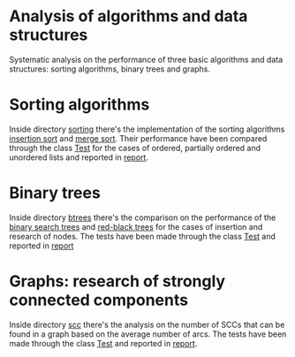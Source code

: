 # Analysis of algorithms and data structures
Systematic analysis on the performance of three basic algorithms and data structures: sorting algorithms, binary trees and graphs.

# Sorting algorithms
Inside directory [sorting](https://github.com/LeoGori/AnDS/tree/main/sorting) there's the implementation of the sorting algorithms [insertion sort](https://github.com/LeoGori/AnDS/blob/main/sorting/Insertion_Sort.py) and [merge sort](https://github.com/LeoGori/AnDS/blob/main/sorting/Merge_Sort.py). Their performance have been compared through the class [Test](https://github.com/LeoGori/AnDS/blob/main/sorting/Test.py) for the cases of ordered, partially ordered and unordered lists and reported in [report](https://github.com/LeoGori/AnDS/blob/main/sorting/report.pdf).

# Binary trees
Inside directory [btrees](https://github.com/LeoGori/AnDS/tree/main/btrees) there's the comparison on the performance of the [binary search trees](https://github.com/LeoGori/AnDS/blob/main/btrees/BST.py) and [red-black trees](https://github.com/LeoGori/AnDS/blob/main/btrees/RBT.py) for the cases of insertion and research of nodes. The tests have been made through the class [Test](https://github.com/LeoGori/AnDS/blob/main/btrees/Test.py) and reported in [report](https://github.com/LeoGori/AnDS/blob/main/btrees/report.pdf)

# Graphs: research of strongly connected components
Inside directory [scc](https://github.com/LeoGori/AnDS/tree/main/scc) there's the analysis on the number of SCCs that can be found in a graph based on the average number of arcs. The tests have been made through the class [Test](https://github.com/LeoGori/AnDS/blob/main/scc/Test.py) and reported in [report](https://github.com/LeoGori/AnDS/blob/main/scc/report.pdf).